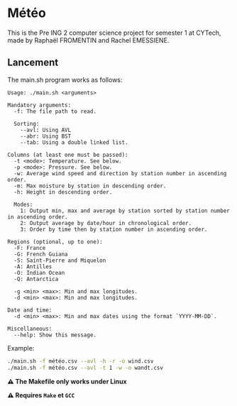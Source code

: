 # Météo

This is the Pre ING 2 computer science project for semester 1 at CYTech, made by Raphaël FROMENTIN and Rachel EMESSIENE.

## Lancement

The main.sh program works as follows:

```
Usage: ./main.sh <arguments>

Mandatory arguments:
  -f: The file path to read.

  Sorting:
    --avl: Using AVL
    --abr: Using BST
    --tab: Using a double linked list.

Columns (at least one must be passed):
  -t <mode>: Temperature. See below.
  -p <mode>: Pressure. See below.
  -w: Average wind speed and direction by station number in ascending order.
  -m: Max moisture by station in descending order.
  -h: Height in descending order.

  Modes:
    1: Output min, max and average by station sorted by station number in ascending order.
    2: Output average by date/hour in chronological order.
    3: Order by time then by station number in ascending order.

Regions (optional, up to one):
  -F: France
  -G: French Guiana
  -S: Saint-Pierre and Miquelon
  -A: Antilles
  -O: Indian Ocean
  -Q: Antarctica

  -g <min> <max>: Min and max longitudes.
  -d <min> <max>: Min and max longitudes.

Date and time:
  -d <min> <max>: Min and max dates using the format `YYYY-MM-DD`.

Miscellaneous:
  --help: Show this message.
```

Example:

```sh
./main.sh -f météo.csv --avl -h -r -o wind.csv
./main.sh -f météo.csv --avl -t 1 -w -o wandt.csv
```

**⚠️ The Makefile only works under Linux**

**⚠️ Requires `Make` et `GCC`**
